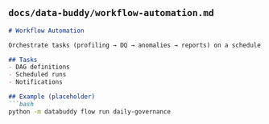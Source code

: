 
## `docs/data-buddy/workflow-automation.md`
```markdown
# Workflow Automation

Orchestrate tasks (profiling → DQ → anomalies → reports) on a schedule or as CI jobs.

## Tasks
- DAG definitions
- Scheduled runs
- Notifications

## Example (placeholder)
```bash
python -m databuddy flow run daily-governance
